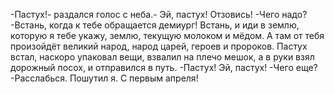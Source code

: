   -Пастух!- раздался голос с неба.- Эй, пастух! Отзовись!
-Чего надо?
-Встань, когда к тебе обращается демиург! Встань, и иди в землю, которую я тебе укажу, землю, текущую молоком и мёдом. А там от тебя произойдёт великий народ, народ царей, героев и пророков.
Пастух встал, наскоро упаковал вещи, взвалил на плечо мешок, а в руки взял дорожный посох, и отправился в путь.
-Пастух! Эй, пастух!
-Чего еще?
-Расслабься. Пошутил я. С первым апреля!      